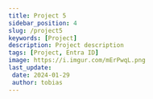 ```yaml
---
title: Project 5
sidebar_position: 4
slug: /project5
keywords: [Project]
description: Project description
tags: [Project, Entra ID]
image: https://i.imgur.com/mErPwqL.png
last_update: 
 date: 2024-01-29
 author: tobias
---
```



